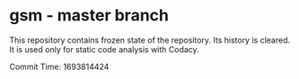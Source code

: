# gsm - master branch

This repository contains frozen state of the repository.
Its history is cleared. It is used only for static code
analysis with Codacy.

Commit Time: 1693814424
